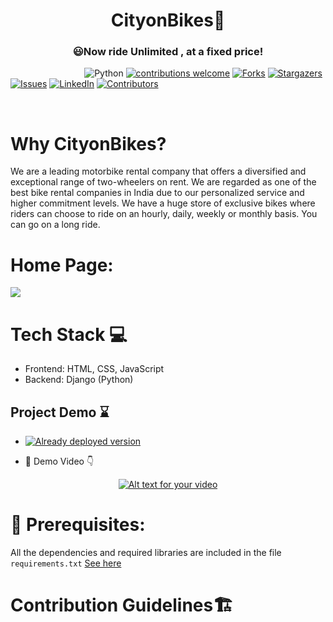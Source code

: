  
<h1 align= "center"><b>CityonBikes🛵</b></h1> 

<div align= "center">
  <h3> 😃Now ride Unlimited , at a fixed price!</h3>
</div>


&nbsp;&nbsp;&nbsp;&nbsp;&nbsp;&nbsp;&nbsp;&nbsp;&nbsp;&nbsp;&nbsp;&nbsp;&nbsp;&nbsp;&nbsp;&nbsp;&nbsp;&nbsp;&nbsp;&nbsp;&nbsp;&nbsp;&nbsp;&nbsp;&nbsp;&nbsp;&nbsp;&nbsp;&nbsp;
![Python](https://img.shields.io/badge/python-v3.6+-blue.svg)
[![contributions welcome](https://img.shields.io/badge/contributions-welcome-brightgreen.svg?style=flat)](https://github.com/preeti13456/CityonBikes/issues)
[![Forks](https://img.shields.io/github/forks/preeti13456/CityonBikes.svg?logo=github)](https://github.com/preeti13456/CityonBikes/network/members)
[![Stargazers](https://img.shields.io/github/stars/preeti13456/CityonBikes.svg?logo=github)](https://github.com/preeti13456/CityonBikes/stargazers)
[![Issues](https://img.shields.io/github/issues/preeti13456/CityonBikes.svg?logo=github)](https://github.com/preeti13456/CityonBikes/issues)
[![LinkedIn](https://img.shields.io/badge/-LinkedIn-black.svg?style=flat-square&logo=linkedin&colorB=555)](https://www.linkedin.com/in/preeti/)
[![Contributors](https://img.shields.io/github/contributors/preeti13456/CityonBikes.svg?logo=github)](https://img.shields.io/github/contributors/preeti13456/CityonBikes)

<br>


# Why CityonBikes?
We are a leading motorbike rental company that offers a diversified and exceptional range of two-wheelers on rent. We are regarded as one of the best bike rental companies in India due to our personalized service and higher commitment levels. We have a huge store of exclusive bikes where riders can choose to ride on an hourly, daily, weekly or monthly basis. You can go on a long ride.
 
# Home Page: 
<img src = "https://github.com/akrish4/CityonBikes/blob/akrish4/cityonbikes.PNG"> </img>
 
# Tech Stack 💻
- Frontend: HTML, CSS, JavaScript 
- Backend: Django (Python)





## Project Demo :hourglass:

- [![Already deployed version](https://raw.githubusercontent.com/vasantvohra/TrashNet/master/hr.svg)](https://cityonbikes.herokuapp.com)

- :movie_camera: Demo Video 👇

<div align= "center"> 
 
[![Alt text for your video](https://img.youtube.com/vi/1-HT3EJU11I/0.jpg)](http://www.youtube.com/watch?v=1-HT3EJU11I)

</div>



# 🔑 Prerequisites:
 All the dependencies and required libraries are included in the file  `requirements.txt`  [See here](https://github.com/preeti13456/CityonBikes/blob/master/requirements.txt)

# Contribution Guidelines🏗




